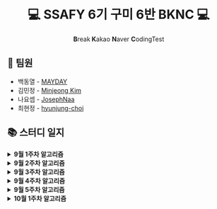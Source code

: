 <h1 align="center">💻 SSAFY 6기 구미 6반  BKNC 💻</h1>
<p align="center"><b>B</b>reak<b> K</b>akao <b>N</b>aver <b>C</b>odingTest</p>

## 👋 팀원

- 백동열 - [MAYDAY](https://github.com/micro155)
- 김민정 - [Minjeong Kim](https://github.com/Tenykim1109)
- 나요셉 - [JosephNaa](https://github.com/JosephNaa)
- 최현정 - [hyunjung-choi](https://github.com/hyunjung-choi)

## 📚 스터디 일지

<details markdown="1">
<summary><strong>9월 1주차 알고리즘</strong></summary>
<br/>

|날짜|문제 번호|문제 이름|
|:---:|:---:|:---:|
|8월 30일(월)|<a href="https://www.acmicpc.net/problem/7569" target="_blank">BOJ 7569</a>|<a href="https://www.acmicpc.net/problem/7569" target="_blank">토마토</a>|    
|8월 31일(화)|<a href="https://swexpertacademy.com/main/code/problem/problemDetail.do?contestProbId=AV15OZ4qAPICFAYD&categoryId=AV15OZ4qAPICFAYD&categoryType=CODE" target="_blank">SWEA 1247</a>|<a href="https://swexpertacademy.com/main/code/problem/problemDetail.do?contestProbId=AV15OZ4qAPICFAYD&categoryId=AV15OZ4qAPICFAYD&categoryType=CODE" target="_blank">최적경로</a>|
|9월 1일(수)|<a href="https://swexpertacademy.com/main/code/problem/problemDetail.do?contestProbId=AV15PTkqAPYCFAYD&categoryId=AV15PTkqAPYCFAYD&categoryType=CODE" target="_blank">SWEA 1248</a>|<a href="https://swexpertacademy.com/main/code/problem/problemDetail.do?contestProbId=AV15PTkqAPYCFAYD&categoryId=AV15PTkqAPYCFAYD&categoryType=CODE" target="_blank">공통 조상</a>| 
|9월 1일(수)|<a href="https://swexpertacademy.com/main/code/problem/problemDetail.do?contestProbId=AV15QRX6APsCFAYD" target="_blank">SWEA 1249</a>|<a href="https://swexpertacademy.com/main/code/problem/problemDetail.do?contestProbId=AV15QRX6APsCFAYD" target="_blank">보급로</a>|   
|9월 2일(수)|<a href="https://swexpertacademy.com/main/code/problem/problemDetail.do?contestProbId=AV15StKqAQkCFAYD" target="_blank">SWEA 1251</a>|<a href="https://swexpertacademy.com/main/code/problem/problemDetail.do?contestProbId=AV15StKqAQkCFAYD" target="_blank">하나로</a>|    
|9월 2일(목)|<a href="https://swexpertacademy.com/main/code/problem/problemDetail.do?contestProbId=AV14jJh6ACYCFAYD" target="_blank">SWEA 1221</a>|<a href="https://swexpertacademy.com/main/code/problem/problemDetail.do?contestProbId=AV14jJh6ACYCFAYD" target="_blank">GNS</a>|
|9월 2일(목)|<a href="https://swexpertacademy.com/main/code/problem/problemDetail.do?contestProbId=AV18KWf6ItECFAZN" target="_blank">SWEA 1257</a>|<a href="https://swexpertacademy.com/main/code/problem/problemDetail.do?contestProbId=AV18KWf6ItECFAZN" target="_blank">K번째 문자열</a>|
|9월 3일(금)|<a href="https://swexpertacademy.com/main/code/problem/problemDetail.do?contestProbId=AV18LoAqItcCFAZN" target="_blank">SWEA 1258</a>|<a href="https://swexpertacademy.com/main/code/problem/problemDetail.do?contestProbId=AV18LoAqItcCFAZN" target="_blank">행렬찾기</a>|
|9월 3일(금)|<a href="https://swexpertacademy.com/main/code/problem/problemDetail.do?contestProbId=AV18NaZqIt8CFAZN" target="_blank">SWEA 1259</a>|<a href="https://swexpertacademy.com/main/code/problem/problemDetail.do?contestProbId=AV18NaZqIt8CFAZN" target="_blank">금속막대</a>|
|9월 3일(금)|<a href="https://swexpertacademy.com/main/code/problem/problemDetail.do?contestProbId=AV18OR16IuUCFAZN" target="_blank">SWEA 1260</a>|<a href="https://swexpertacademy.com/main/code/problem/problemDetail.do?contestProbId=AV18OR16IuUCFAZN" target="_blank">화학물질2</a>|

</details>

<details markdown="1">
<summary><strong>9월 2주차 알고리즘</strong></summary>
<br/>

|날짜|문제 번호|문제 이름|
|:---:|:---:|:---:|
|9월 6일(월)|<a href="https://swexpertacademy.com/main/code/problem/problemDetail.do?contestProbId=AWIeRZV6kBUDFAVH" target="_blank">SWEA 4008</a>|<a href="https://swexpertacademy.com/main/code/problem/problemDetail.do?contestProbId=AWIeRZV6kBUDFAVH" target="_blank">숫자 만들기</a>|    
|9월 6일(월)|<a href="https://swexpertacademy.com/main/code/problem/problemDetail.do?contestProbId=AV5PpFQaAQMDFAUq" target="_blank">SWEA 1952</a>|<a href="https://swexpertacademy.com/main/code/problem/problemDetail.do?contestProbId=AV5PpFQaAQMDFAUq" target="_blank">수영장</a>|
|9월 7일(화)|<a href="https://swexpertacademy.com/main/code/problem/problemDetail.do?contestProbId=AWIeUtVakTMDFAVH" target="_blank">SWEA 4012</a>|<a href="https://swexpertacademy.com/main/code/problem/problemDetail.do?contestProbId=AWIeUtVakTMDFAVH" target="_blank">요리사</a>|    
|9월 7일(화)|<a href="https://swexpertacademy.com/main/code/problem/problemDetail.do?contestProbId=AV5V4A46AdIDFAWu" target="_blank">SWEA 2115</a>|<a href="https://swexpertacademy.com/main/code/problem/problemDetail.do?contestProbId=AV5V4A46AdIDFAWu" target="_blank">벌꿀채취</a>|
|9월 8일(수)|<a href="https://swexpertacademy.com/main/code/problem/problemDetail.do?contestProbId=AWngfZVa9XwDFAQU" target="_blank">SWEA 7465</a>|<a href="https://swexpertacademy.com/main/code/problem/problemDetail.do?contestProbId=AWngfZVa9XwDFAQU" target="_blank">창용 마을 무리의 개수</a>|    
|9월 8일(수)|<a href="https://swexpertacademy.com/main/code/problem/problemDetail.do?contestProbId=AV5PpLlKAQ4DFAUq" target="_blank">SWEA 1953</a>|<a href="https://swexpertacademy.com/main/code/problem/problemDetail.do?contestProbId=AV5PpLlKAQ4DFAUq" target="_blank">탈주범 검거</a>|
|9월 9일(목)|<a href="https://swexpertacademy.com/main/code/problem/problemDetail.do?contestProbId=AV4suNtaXFEDFAUf" target="_blank">SWEA 1767</a>|<a href="https://swexpertacademy.com/main/code/problem/problemDetail.do?contestProbId=AV4suNtaXFEDFAUf" target="_blank">프로세서 연결하기</a>|    
|9월 9일(목)|<a href="https://swexpertacademy.com/main/code/problem/problemDetail.do?contestProbId=AV5V61LqAf8DFAWu" target="_blank">SWEA 2117</a>|<a href="https://swexpertacademy.com/main/code/problem/problemDetail.do?contestProbId=AV5V61LqAf8DFAWu" target="_blank">홈 방범 서비스</a>|

</details>

<details markdown="1">
<summary><strong>9월 3주차 알고리즘</strong></summary>
<br/>

|날짜|문제 번호|문제 이름|
|:---:|:---:|:---:|
|9월 13일(월)|<a href="https://www.acmicpc.net/problem/1780" target="_blank">BOJ 1780</a>|<a href="https://www.acmicpc.net/problem/1780" target="_blank">종이의 개수</a>|    
|9월 14일(화)|<a href="https://www.acmicpc.net/problem/2447" target="_blank">BOJ 2447</a>|<a href="https://www.acmicpc.net/problem/2447" target="_blank">별 찍기 - 10</a>| 
|9월 15일(수)|<a href="https://www.acmicpc.net/problem/1992" target="_blank">BOJ 1992</a>|<a href="https://www.acmicpc.net/problem/1992" target="_blank">쿼드트리</a>|
|9월 16일(목)|<a href="https://www.acmicpc.net/problem/18222" target="_blank">BOJ 18222</a>|<a href="https://www.acmicpc.net/problem/18222" target="_blank">투에-모스 문자열</a>|
|9월 17일(금)|<a href="https://www.acmicpc.net/problem/2740" target="_blank">BOJ 2740</a>|<a href="https://www.acmicpc.net/problem/2740" target="_blank">행렬 곱셈</a>|
</details>

<details markdown="1">
<summary><strong>9월 4주차 알고리즘</strong></summary>
<br/>

|날짜|문제 번호|문제 이름|
|:---:|:---:|:---:|
|9월 23일(목)|<a href="https://www.acmicpc.net/problem/11049" target="_blank">BOJ 11049</a>|<a href="https://www.acmicpc.net/problem/11049" target="_blank">행렬 곱셈 순서</a>|
|9월 24일(금)|<a href="https://www.acmicpc.net/problem/1463" target="_blank">BOJ 1463</a>|<a href="https://www.acmicpc.net/problem/1463" target="_blank">1로 만들기</a>|
</details>

<details markdown="1">
<summary><strong>9월 5주차 알고리즘</strong></summary>
<br/>

|날짜|문제 번호|문제 이름|
|:---:|:---:|:---:|
|9월 27일(월)|<a href="https://www.acmicpc.net/problem/2110" target="_blank">BOJ 2110</a>|<a href="https://www.acmicpc.net/problem/2110" target="_blank">공유기 설치</a>|
|9월 28일(화)|<a href="https://www.acmicpc.net/problem/10815" target="_blank">BOJ 10815</a>|<a href="https://www.acmicpc.net/problem/10815" target="_blank">숫자 카드</a>|
|9월 29일(수)|<a href="https://www.acmicpc.net/problem/1654" target="_blank">BOJ 1654</a>|<a href="https://www.acmicpc.net/problem/1654" target="_blank">랜선 자르기</a>|
|9월 30일(목)|<a href="https://www.acmicpc.net/problem/12015" target="_blank">BOJ 12015</a>|<a href="https://www.acmicpc.net/problem/12015" target="_blank">가장 긴 증가하는 부분 수열 2</a>|
|10월 1일(금)|<a href="https://www.acmicpc.net/problem/1764" target="_blank">BOJ 1764</a>|<a href="https://www.acmicpc.net/problem/1764" target="_blank">듣보잡</a>|
</details>

<details markdown="1">
<summary><strong>10월 1주차 알고리즘</strong></summary>
<br/>

|날짜|문제 번호|문제 이름|
|:---:|:---:|:---:|
|10월 5일(화)|<a href="https://www.acmicpc.net/problem/1446" target="_blank">BOJ 1446</a>|<a href="https://www.acmicpc.net/problem/1446" target="_blank">지름길</a>|
|10월 6일(수)|<a href="https://www.acmicpc.net/problem/1753" target="_blank">BOJ 1753</a>|<a href="https://www.acmicpc.net/problem/1753" target="_blank">최단경로</a>|
|10월 7일(목)|<a href="https://www.acmicpc.net/problem/18352" target="_blank">BOJ 18352</a>|<a href="https://www.acmicpc.net/problem/18352" target="_blank">특정 거리의 도시 찾기</a>|
|10월 8일(금)|<a href="https://www.acmicpc.net/problem/1504" target="_blank">BOJ 1504</a>|<a href="https://www.acmicpc.net/problem/1504" target="_blank">특정한 최단 경로</a>|
</details>
